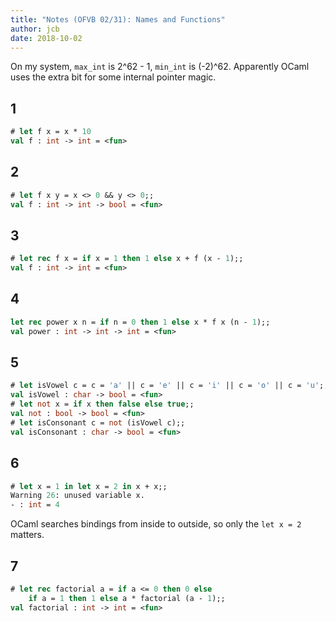 ```yaml
---
title: "Notes (OFVB 02/31): Names and Functions"
author: jcb
date: 2018-10-02
---
```


On my system, `max_int` is 2^62 - 1, `min_int` is (-2)^62. Apparently OCaml
uses the extra bit for some internal pointer magic.

## 1

```ocaml
# let f x = x * 10
val f : int -> int = <fun>
```

## 2

```ocaml
# let f x y = x <> 0 && y <> 0;;
val f : int -> int -> bool = <fun>
```

## 3

```ocaml
# let rec f x = if x = 1 then 1 else x + f (x - 1);;
val f : int -> int = <fun>
```

## 4

```ocaml
let rec power x n = if n = 0 then 1 else x * f x (n - 1);;
val power : int -> int -> int = <fun>
```

## 5

```ocaml
# let isVowel c = c = 'a' || c = 'e' || c = 'i' || c = 'o' || c = 'u';;
val isVowel : char -> bool = <fun>
# let not x = if x then false else true;;
val not : bool -> bool = <fun>
# let isConsonant c = not (isVowel c);;
val isConsonant : char -> bool = <fun>
```

## 6

```ocaml
# let x = 1 in let x = 2 in x + x;;
Warning 26: unused variable x.
- : int = 4
```

OCaml searches bindings from inside to outside, so only the `let x = 2` matters.

## 7

```ocaml
# let rec factorial a = if a <= 0 then 0 else
    if a = 1 then 1 else a * factorial (a - 1);;
val factorial : int -> int = <fun>
```



